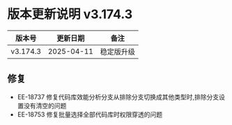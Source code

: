 # 版本更新说明 v3.174.3

| 版本号<br/>   | 更新日期<br/>   | 备注<br/>       |
| ------------- | --------------- | --------------- |
| v3.174.3<br/> | 2025-04-11<br/> | 稳定版升级<br/> |

## 修复

- EE-18737  修复代码库效能分析分支从排除分支切换成其他类型时,排除分支设置没有清空的问题
- EE-18753  修复批量选择全部代码库时权限穿透的问题

